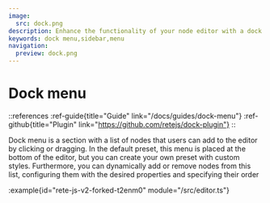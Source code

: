 ```yaml
---
image:
  src: dock.png
description: Enhance the functionality of your node editor with a dock menu using this example. Add a section with a list of nodes that users can add to the editor by clicking or dragging. Dynamically add or remove nodes from this list and configure them with the desired properties and order
keywords: dock menu,sidebar,menu
navigation:
  preview: dock.png
---
```


# Dock menu

::references
:ref-guide{title="Guide" link="/docs/guides/dock-menu"}
:ref-github{title="Plugin" link="https://github.com/retejs/dock-plugin"}
::

Dock menu is a section with a list of nodes that users can add to the editor by clicking or dragging. In the default preset, this menu is placed at the bottom of the editor, but you can create your own preset with custom styles. Furthermore, you can dynamically add or remove nodes from this list, configuring them with the desired properties and specifying their order

:example{id="rete-js-v2-forked-t2enm0" module="/src/editor.ts"}
